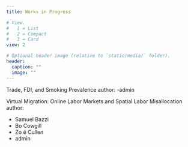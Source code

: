 ```yaml
---
title: Works in Progress

# View.
#   1 = List
#   2 = Compact
#   3 = Card
view: 2

# Optional header image (relative to `static/media/` folder).
header:
  caption: ""
  image: ""
---
```

Trade, FDI, and Smoking Prevalence
  author:
  -admin

Virtual Migration: Online Labor Markets and Spatial Labor Misallocation
  author:
  - Samuel Bazzi
  - Bo Cowgill
  - Zo ̈e Cullen
  - admin
